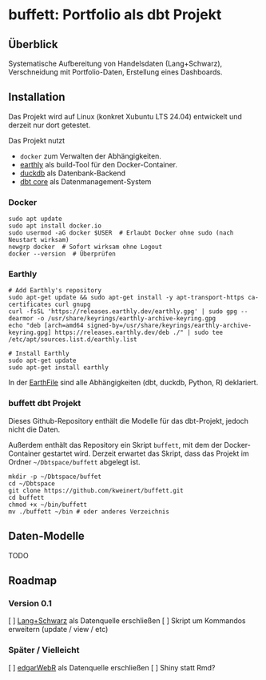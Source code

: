 # buffett: Portfolio als dbt Projekt

## Überblick

Systematische Aufbereitung von Handelsdaten (Lang+Schwarz), Verschneidung mit Portfolio-Daten, Erstellung eines Dashboards.

## Installation

Das Projekt wird auf Linux (konkret Xubuntu LTS 24.04) entwickelt und derzeit nur dort getestet.

Das Projekt nutzt 
- `docker` zum Verwalten der Abhängigkeiten.
- [earthly](https://earthly.dev/earthfile) als build-Tool für den Docker-Container.
- [duckdb](https://duckdb.org/) als Datenbank-Backend
- [dbt core](https://www.getdbt.com/) als Datenmanagement-System

### Docker

```
sudo apt update
sudo apt install docker.io
sudo usermod -aG docker $USER  # Erlaubt Docker ohne sudo (nach Neustart wirksam)
newgrp docker  # Sofort wirksam ohne Logout
docker --version  # Überprüfen
```

### Earthly

```
# Add Earthly's repository
sudo apt-get update && sudo apt-get install -y apt-transport-https ca-certificates curl gnupg
curl -fsSL 'https://releases.earthly.dev/earthly.gpg' | sudo gpg --dearmor -o /usr/share/keyrings/earthly-archive-keyring.gpg
echo "deb [arch=amd64 signed-by=/usr/share/keyrings/earthly-archive-keyring.gpg] https://releases.earthly.dev/deb ./" | sudo tee /etc/apt/sources.list.d/earthly.list

# Install Earthly
sudo apt-get update
sudo apt-get install earthly
```

In der [EarthFile](https://github.com/kweinert/buffett/blob/main/Earthfile) sind alle Abhängigkeiten (dbt, duckdb, Python, R) deklariert.

### buffett dbt Projekt

Dieses Github-Repository enthält die Modelle für das dbt-Projekt, jedoch nicht die Daten. 

Außerdem enthält das Repository ein Skript `buffett`, mit dem der Docker-Container gestartet wird.
Derzeit erwartet das Skript, dass das Projekt im Ordner `~/Dbtspace/buffett` abgelegt ist.

```
mkdir -p ~/Dbtspace/buffet
cd ~/Dbtspace
git clone https://github.com/kweinert/buffett.git
cd buffett
chmod +x ~/bin/buffett
mv ./buffett ~/bin # oder anderes Verzeichnis
```


## Daten-Modelle

TODO

## Roadmap

### Version 0.1

[ ] [Lang+Schwarz](https://www.ls-x.de/de/download) als Datenquelle erschließen
[ ] Skript um Kommandos erweitern (update / view / etc)

### Später / Vielleicht

[ ] [edgarWebR](https://cran.r-project.org/web/packages/edgarWebR/vignettes/edgarWebR.html) als Datenquelle erschließen
[ ] Shiny statt Rmd?
